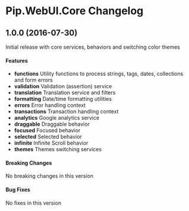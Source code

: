 # Pip.WebUI.Core Changelog

## <a name="1.0.0"></a> 1.0.0 (2016-07-30)

Initial release with core services, behaviors and switching color themes

#### Features
* **functions** Utility functions to process strings, tags, dates, collections and form errors
* **validation** Validation (assertion) service
* **translation** Translation service and filters
* **formatting** Date/time formatting utilities
* **errors** Error handling context
* **transactions** Transaction handling context
* **analytics** Google analytics service
* **draggable** Draggable behavior 
* **focused** Focused behavior 
* **selected** Selected behavior 
* **infinite** Infinite Scroll behavior 
* **themes** Themes switching services

#### Breaking Changes
No breaking changes in this version

#### Bug Fixes
No fixes in this version 
